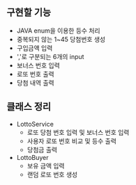 ## 구현할 기능
- JAVA enum을 이용한 등수 처리
- 중복되지 않는 1~45 당첨번호 생성
- 구입금액 입력
- ','로 구분되는 6개의 input
- 보너스 번호 입력
- 로또 번호 출력
- 당첨 내역 출력

## 클래스 정리
- LottoService
    - 로또 당첨 번호 입력 및 보너스 번호 입력
    - 사용자 로또 번호 비교 및 등수 출력
    - 당첨금 출력
- LottoBuyer
  - 보유 금액 입력
  - 랜덤 로또 번호 생성